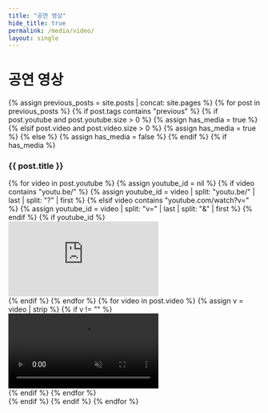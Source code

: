 ```yaml
---
title: "공연 영상"
hide_title: true
permalink: /media/video/
layout: single
---
```

# 공연 영상
<section class="previous-performances-gallery">

  {% assign previous_posts = site.posts | concat: site.pages %}
  {% for post in previous_posts %}
    {% if post.tags contains "previous" %}
      {% if post.youtube and post.youtube.size > 0 %}
        {% assign has_media = true %}
      {% elsif post.video and post.video.size > 0 %}
        {% assign has_media = true %}
      {% else %}
        {% assign has_media = false %}
      {% endif %}
      {% if has_media %}
        <div class="performance-block">
          <h3 class="performance-title">{{ post.title }}</h3>
          <div class="youtube-grid">
            {% for video in post.youtube %}
              {% assign youtube_id = nil %}
              {% if video contains "youtu.be/" %}
                {% assign youtube_id = video | split: "youtu.be/" | last | split: "?" | first %}
              {% elsif video contains "youtube.com/watch?v=" %}
                {% assign youtube_id = video | split: "v=" | last | split: "&" | first %}
              {% endif %}
              {% if youtube_id %}
                <div class="youtube-item">
                  <div class="responsive-video">
                    <iframe
                      src="https://www.youtube.com/embed/{{ youtube_id }}"
                      title="YouTube video player"
                      frameborder="0"
                      allowfullscreen
                    ></iframe>
                  </div>
                </div>
              {% endif %}
            {% endfor %}
            {% for video in post.video %}
  {% assign v = video | strip %}
  {% if v != "" %}
    <div class="youtube-item">
      <div class="responsive-video">
        <video controls playsinline muted preload="auto">
  <source src="{{ v | relative_url }}" type="video/mp4">
</video>
      </div>
    </div>
  {% endif %}
{% endfor %}
          </div>
        </div>
      {% endif %}
    {% endif %}
  {% endfor %}
</section>

</section>


